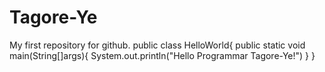 # Tagore-Ye
My first repository for github.
public class HelloWorld{
  public static void main(String[]args){
  System.out.println("Hello Programmar Tagore-Ye!")
  }
  }
